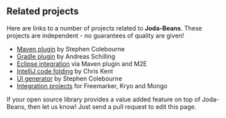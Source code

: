 ## Related projects

Here are links to a number of projects related to **Joda-Beans**.
These projects are independent - no guarantees of quality are given!

* [Maven plugin](https://github.com/JodaOrg/joda-beans-maven-plugin) by Stephen Colebourne
* [Gradle plugin](https://github.com/andreas-schilling/joda-beans-gradle-plugin) by Andreas Schilling
* [Eclipse integration](https://github.com/JodaOrg/joda-beans-maven-plugin) via Maven plugin and M2E
* [IntelliJ code folding](https://github.com/cjkent/jodabeansfolding) by Chris Kent
* [UI generator](https://github.com/JodaOrg/joda-beans-ui) by Stephen Colebourne
* [Integration projects](https://github.com/JodaOrg/joda-beans-integrate) for Freemarker, Kryo and Mongo

If your open source library provides a value added feature on top of Joda-Beans,
then let us know! Just send a pull request to edit this page.
